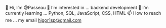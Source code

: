 👋 Hi, I’m @Passeau
👀 I’m interested in ... backend development
🌱 I’m currently learning ... Python, SQL, JavaScript, CSS, HTML
📫 How to reach me ... my email higor1sp@gmail.com
